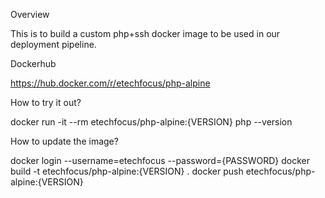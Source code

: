 Overview

  This is to build a custom php+ssh docker image to be used in our deployment pipeline.

Dockerhub

  https://hub.docker.com/r/etechfocus/php-alpine

How to try it out?

  docker run -it --rm etechfocus/php-alpine:{VERSION} php --version

How to update the image?

  docker login --username=etechfocus --password={PASSWORD}
  docker build -t etechfocus/php-alpine:{VERSION} .
  docker push etechfocus/php-alpine:{VERSION}

